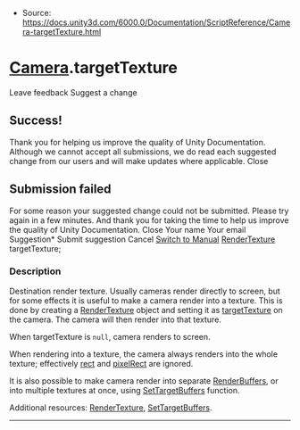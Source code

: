 * Source: https://docs.unity3d.com/6000.0/Documentation/ScriptReference/Camera-targetTexture.html

#  [Camera](https://docs.unity3d.com/6000.0/Documentation/ScriptReference/Camera.html).targetTexture
Leave feedback
Suggest a change
## Success!
Thank you for helping us improve the quality of Unity Documentation. Although we cannot accept all submissions, we do read each suggested change from our users and will make updates where applicable.
Close
## Submission failed
For some reason your suggested change could not be submitted. Please <a>try again</a> in a few minutes. And thank you for taking the time to help us improve the quality of Unity Documentation.
Close
Your name Your email Suggestion* Submit suggestion
Cancel
[Switch to Manual](https://docs.unity3d.com/6000.0/Documentation/Manual/class-Camera.html "Go to Camera Component in the Manual")
[RenderTexture](https://docs.unity3d.com/6000.0/Documentation/ScriptReference/RenderTexture.html) targetTexture; 
### Description
Destination render texture.
Usually cameras render directly to screen, but for some effects it is useful to make a camera render into a texture. This is done by creating a [RenderTexture](https://docs.unity3d.com/6000.0/Documentation/ScriptReference/RenderTexture.html) object and setting it as [targetTexture](https://docs.unity3d.com/6000.0/Documentation/ScriptReference/Camera-targetTexture.html) on the camera. The camera will then render into that texture.  
  
When targetTexture is `null`, camera renders to screen.  
  
When rendering into a texture, the camera always renders into the whole texture; effectively [rect](https://docs.unity3d.com/6000.0/Documentation/ScriptReference/Camera-rect.html) and [pixelRect](https://docs.unity3d.com/6000.0/Documentation/ScriptReference/Camera-pixelRect.html) are ignored.  
  
It is also possible to make camera render into separate [RenderBuffers](https://docs.unity3d.com/6000.0/Documentation/ScriptReference/RenderBuffer.html), or into multiple textures at once, using [SetTargetBuffers](https://docs.unity3d.com/6000.0/Documentation/ScriptReference/Camera.SetTargetBuffers.html) function.  
  
Additional resources: [RenderTexture](https://docs.unity3d.com/6000.0/Documentation/ScriptReference/RenderTexture.html), [SetTargetBuffers](https://docs.unity3d.com/6000.0/Documentation/ScriptReference/Camera.SetTargetBuffers.html).
* * *
